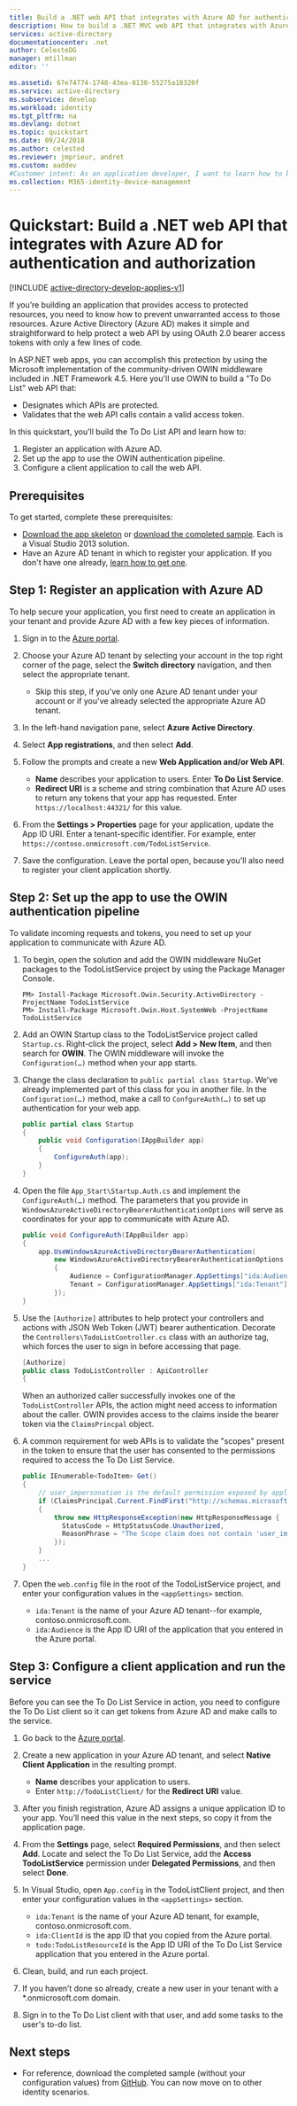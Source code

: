 ```yaml
---
title: Build a .NET web API that integrates with Azure AD for authentication and authorization | Microsoft Docs
description: How to build a .NET MVC web API that integrates with Azure AD for authentication and authorization.
services: active-directory
documentationcenter: .net
author: CelesteDG
manager: mtillman
editor: ''

ms.assetid: 67e74774-1748-43ea-8130-55275a18320f
ms.service: active-directory
ms.subservice: develop
ms.workload: identity
ms.tgt_pltfrm: na
ms.devlang: dotnet
ms.topic: quickstart
ms.date: 09/24/2018
ms.author: celested
ms.reviewer: jmprieur, andret
ms.custom: aaddev
#Customer intent: As an application developer, I want to learn how to build a .NET MVC web API that integrates with Azure AD for authentication and authorization.
ms.collection: M365-identity-device-management
---
```


# Quickstart: Build a .NET web API that integrates with Azure AD for authentication and authorization

[!INCLUDE [active-directory-develop-applies-v1](../../../includes/active-directory-develop-applies-v1.md)]

If you’re building an application that provides access to protected resources, you need to know how to prevent unwarranted access to those resources. Azure Active Directory (Azure AD) makes it simple and straightforward to help protect a web API by using OAuth 2.0 bearer access tokens with only a few lines of code.

In ASP.NET web apps, you can accomplish this protection by using the Microsoft implementation of the community-driven OWIN middleware included in .NET Framework 4.5. Here you'll use OWIN to build a "To Do List" web API that:

* Designates which APIs are protected.
* Validates that the web API calls contain a valid access token.

In this quickstart, you'll build the To Do List API and learn how to:

1. Register an application with Azure AD.
2. Set up the app to use the OWIN authentication pipeline.
3. Configure a client application to call the web API.

## Prerequisites

To get started, complete these prerequisites:

* [Download the app skeleton](https://github.com/AzureADQuickStarts/WebAPI-Bearer-DotNet/archive/skeleton.zip) or [download the completed sample](https://github.com/AzureADQuickStarts/WebAPI-Bearer-DotNet/archive/complete.zip). Each is a Visual Studio 2013 solution.
* Have an Azure AD tenant in which to register your application. If you don't have one already, [learn how to get one](quickstart-create-new-tenant.md).

## Step 1: Register an application with Azure AD

To help secure your application, you first need to create an application in your tenant and provide Azure AD with a few key pieces of information.

1. Sign in to the [Azure portal](https://portal.azure.com).
2. Choose your Azure AD tenant by selecting your account in the top right corner of the page, select the **Switch directory** navigation, and then select the appropriate tenant.
    * Skip this step, if you've only one Azure AD tenant under your account or if you've already selected the appropriate Azure AD tenant.

3. In the left-hand navigation pane, select **Azure Active Directory**.
4. Select **App registrations**, and then select **Add**.
5. Follow the prompts and create a new **Web Application and/or Web API**.
    * **Name** describes your application to users. Enter **To Do List Service**.
    * **Redirect URI** is a scheme and string combination that Azure AD uses to return any tokens that your app has requested. Enter `https://localhost:44321/` for this value.

6. From the **Settings > Properties** page for your application, update the App ID URI. Enter a tenant-specific identifier. For example, enter `https://contoso.onmicrosoft.com/TodoListService`.
7. Save the configuration. Leave the portal open, because you'll also need to register your client application shortly.

## Step 2: Set up the app to use the OWIN authentication pipeline

To validate incoming requests and tokens, you need to set up your application to communicate with Azure AD.

1. To begin, open the solution and add the OWIN middleware NuGet packages to the TodoListService project by using the Package Manager Console.

    ```
    PM> Install-Package Microsoft.Owin.Security.ActiveDirectory -ProjectName TodoListService
    PM> Install-Package Microsoft.Owin.Host.SystemWeb -ProjectName TodoListService
    ```

2. Add an OWIN Startup class to the TodoListService project called `Startup.cs`.  Right-click the project, select **Add > New Item**, and then search for **OWIN**. The OWIN middleware will invoke the `Configuration(…)` method when your app starts.

3. Change the class declaration to `public partial class Startup`. We’ve already implemented part of this class for you in another file. In the `Configuration(…)` method, make a call to `ConfgureAuth(…)` to set up authentication for your web app.

    ```csharp
    public partial class Startup
    {
        public void Configuration(IAppBuilder app)
        {
            ConfigureAuth(app);
        }
    }
    ```

4. Open the file `App_Start\Startup.Auth.cs` and implement the `ConfigureAuth(…)` method. The parameters that you provide in `WindowsAzureActiveDirectoryBearerAuthenticationOptions` will serve as coordinates for your app to communicate with Azure AD.

    ```csharp
    public void ConfigureAuth(IAppBuilder app)
    {
        app.UseWindowsAzureActiveDirectoryBearerAuthentication(
            new WindowsAzureActiveDirectoryBearerAuthenticationOptions
            {
                Audience = ConfigurationManager.AppSettings["ida:Audience"],
                Tenant = ConfigurationManager.AppSettings["ida:Tenant"]
            });
    }
    ```

5. Use the `[Authorize]` attributes to help protect your controllers and actions with JSON Web Token (JWT) bearer authentication. Decorate the `Controllers\TodoListController.cs` class with an authorize tag, which forces the user to sign in before accessing that page.

    ```csharp
    [Authorize]
    public class TodoListController : ApiController
    {
    ```

    When an authorized caller successfully invokes one of the `TodoListController` APIs, the action might need access to information about the caller. OWIN provides access to the claims inside the bearer token via the `ClaimsPrincpal` object.  

6. A common requirement for web APIs is to validate the "scopes" present in the token to ensure that the user has consented to the permissions required to access the To Do List Service.

    ```csharp
    public IEnumerable<TodoItem> Get()
    {
        // user_impersonation is the default permission exposed by applications in Azure AD
        if (ClaimsPrincipal.Current.FindFirst("http://schemas.microsoft.com/identity/claims/scope").Value != "user_impersonation")
        {
            throw new HttpResponseException(new HttpResponseMessage {
              StatusCode = HttpStatusCode.Unauthorized,
              ReasonPhrase = "The Scope claim does not contain 'user_impersonation' or scope claim not found"
            });
        }
        ...
    }
    ```

7. Open the `web.config` file in the root of the TodoListService project, and enter your configuration values in the `<appSettings>` section.
    * `ida:Tenant` is the name of your Azure AD tenant--for example, contoso.onmicrosoft.com.
    * `ida:Audience` is the App ID URI of the application that you entered in the Azure portal.

## Step 3: Configure a client application and run the service

Before you can see the To Do List Service in action, you need to configure the To Do List client so it can get tokens from Azure AD and make calls to the service.

1. Go back to the [Azure portal](https://portal.azure.com).
1. Create a new application in your Azure AD tenant, and select **Native Client Application** in the resulting prompt.
    * **Name** describes your application to users.
    * Enter `http://TodoListClient/` for the **Redirect URI** value.

1. After you finish registration, Azure AD assigns a unique application ID to your app. You’ll need this value in the next steps, so copy it from the application page.
1. From the **Settings** page, select **Required Permissions**, and then select **Add**. Locate and select the To Do List Service, add the **Access TodoListService** permission under **Delegated Permissions**, and then select **Done**.
1. In Visual Studio, open `App.config` in the TodoListClient project, and then enter your configuration values in the `<appSettings>` section.

    * `ida:Tenant` is the name of your Azure AD tenant, for example, contoso.onmicrosoft.com.
    * `ida:ClientId` is the app ID that you copied from the Azure portal.
    * `todo:TodoListResourceId` is the App ID URI of the To Do List Service application that you entered in the Azure portal.

1. Clean, build, and run each project.
1. If you haven’t done so already, create a new user in your tenant with a *.onmicrosoft.com domain.
1. Sign in to the To Do List client with that user, and add some tasks to the user's to-do list.

## Next steps

* For reference, download the completed sample (without your configuration values) from [GitHub](https://github.com/AzureADQuickStarts/WebAPI-Bearer-DotNet/archive/complete.zip). You can now move on to other identity scenarios.

